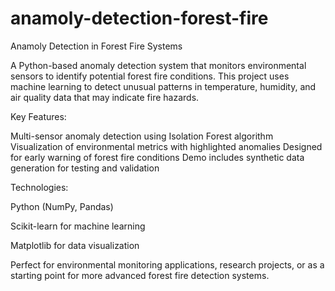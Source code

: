 # anamoly-detection-forest-fire
Anamoly Detection in Forest Fire Systems

A Python-based anomaly detection system that monitors environmental sensors to identify potential forest fire conditions. This project uses machine learning to detect unusual patterns in temperature, humidity, and air quality data that may indicate fire hazards.

Key Features:

Multi-sensor anomaly detection using Isolation Forest algorithm
Visualization of environmental metrics with highlighted anomalies
Designed for early warning of forest fire conditions
Demo includes synthetic data generation for testing and validation

Technologies:

Python (NumPy, Pandas)

Scikit-learn for machine learning

Matplotlib for data visualization

Perfect for environmental monitoring applications, research projects, or as a starting point for more advanced forest fire detection systems.
